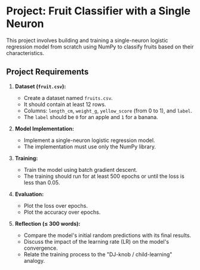 # Project: Fruit Classifier with a Single Neuron

This project involves building and training a single-neuron logistic regression model from scratch using NumPy to classify fruits based on their characteristics.

## Project Requirements

1.  **Dataset (`fruit.csv`):**
    *   Create a dataset named `fruits.csv`.
    *   It should contain at least 12 rows.
    *   Columns: `length_cm`, `weight_g`, `yellow_score` (from 0 to 1), and `label`.
    *   The `label` should be `0` for an apple and `1` for a banana.

2.  **Model Implementation:**
    *   Implement a single-neuron logistic regression model.
    *   The implementation must use only the NumPy library.

3.  **Training:**
    *   Train the model using batch gradient descent.
    *   The training should run for at least 500 epochs or until the loss is less than 0.05.

4.  **Evaluation:**
    *   Plot the loss over epochs.
    *   Plot the accuracy over epochs.

5.  **Reflection (≤ 300 words):**
    *   Compare the model's initial random predictions with its final results.
    *   Discuss the impact of the learning rate (LR) on the model's convergence.
    *   Relate the training process to the "DJ-knob / child-learning" analogy.
